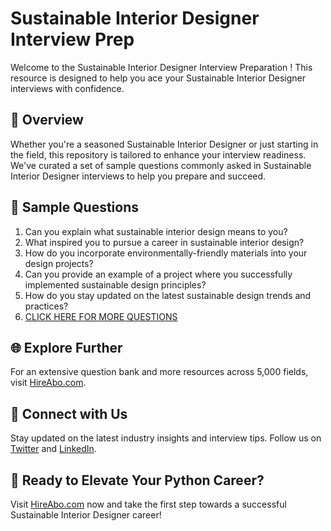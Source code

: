 # Sustainable Interior Designer Interview Prep

Welcome to the Sustainable Interior Designer Interview Preparation ! This resource is designed to help you ace your Sustainable Interior Designer interviews with confidence.

## 🚀 Overview

Whether you're a seasoned Sustainable Interior Designer or just starting in the field, this repository is tailored to enhance your interview readiness. We've curated a set of sample questions commonly asked in Sustainable Interior Designer interviews to help you prepare and succeed.

## 📝 Sample Questions

1. Can you explain what sustainable interior design means to you?
2. What inspired you to pursue a career in sustainable interior design?
3. How do you incorporate environmentally-friendly materials into your design projects?
4. Can you provide an example of a project where you successfully implemented sustainable design principles?
5. How do you stay updated on the latest sustainable design trends and practices?
6. [CLICK HERE FOR MORE QUESTIONS](https://hireabo.com/job/6_2_24/Sustainable%20Interior%20Designer)

## 🌐 Explore Further

For an extensive question bank and more resources across 5,000 fields, visit [HireAbo.com](https://www.hireabo.com).

## 📱 Connect with Us

Stay updated on the latest industry insights and interview tips. Follow us on [Twitter](https://twitter.com/hireabo) and [LinkedIn](https://www.linkedin.com/in/hire-abo-3609972a8/).

## 🚀 Ready to Elevate Your Python Career?

Visit [HireAbo.com](https://www.hireabo.com) now and take the first step towards a successful Sustainable Interior Designer career!